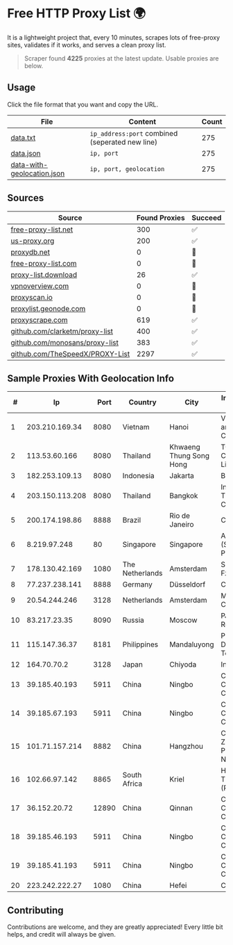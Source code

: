 
# Free HTTP Proxy List 🌍

It is a lightweight project that, every 10 minutes, scrapes lots of free-proxy sites, validates if it works, and serves a clean proxy list.


> Scraper found **4225** proxies at the latest update. Usable proxies are below.

## Usage

Click the file format that you want and copy the URL.


|File|Content|Count|
|----|-------|-----|
|[data.txt](https://raw.githubusercontent.com/themiralay/Proxy-List-World/master/data.txt)|`ip_address:port` combined (seperated new line)|275|
|[data.json](https://raw.githubusercontent.com/themiralay/Proxy-List-World/master/data.json)|`ip, port`|275|
|[data-with-geolocation.json](https://raw.githubusercontent.com/themiralay/Proxy-List-World/master/data-with-geolocation.json)|`ip, port, geolocation`|275|

## Sources

|Source|Found Proxies|Succeed|
|------|-------------|-------|
|[free-proxy-list.net](https://free-proxy-list.net)|300|✅|
|[us-proxy.org](https://www.us-proxy.org)|200|✅|
|[proxydb.net](http://proxydb.net)|0|🚫|
|[free-proxy-list.com](https://free-proxy-list.com/?page=&port=&type%5B%5D=http&type%5B%5D=https&up_time=0&search=Search)|0|🚫|
|[proxy-list.download](https://www.proxy-list.download/HTTP)|26|✅|
|[vpnoverview.com](https://vpnoverview.com/privacy/anonymous-browsing/free-proxy-servers)|0|🚫|
|[proxyscan.io](https://www.proxyscan.io)|0|🚫|
|[proxylist.geonode.com](https://proxylist.geonode.com/api/proxy-list?limit=300&page=1&sort_by=lastChecked&sort_type=desc&protocols=http,https)|0|🚫|
|[proxyscrape.com](https://api.proxyscrape.com/v2/?request=displayproxies&protocol=http&timeout=10000&country=all&ssl=all&anonymity=all)|619|✅|
|[github.com/clarketm/proxy-list](https://raw.githubusercontent.com/clarketm/proxy-list/master/proxy-list-raw.txt)|400|✅|
|[github.com/monosans/proxy-list](https://raw.githubusercontent.com/monosans/proxy-list/main/proxies/http.txt)|383|✅|
|[github.com/TheSpeedX/PROXY-List](https://raw.githubusercontent.com/TheSpeedX/PROXY-List/master/http.txt)|2297|✅|


## Sample Proxies With Geolocation Info

|#|Ip|Port|Country|City|Internet Service Provider|
|-|--|----|-------|----|-------------------------|
|1|203.210.169.34|8080|Vietnam|Hanoi|VietNam Post and Telecom Corporation|
|2|113.53.60.166|8080|Thailand|Khwaeng Thung Song Hong|TOT Public Company Limited|
|3|182.253.109.13|8080|Indonesia|Jakarta|Biznet Metronet|
|4|203.150.113.208|8080|Thailand|Bangkok|Internet Thailand Company Ltd.|
|5|200.174.198.86|8888|Brazil|Rio de Janeiro|Claro S.A|
|6|8.219.97.248|80|Singapore|Singapore|Alibaba Cloud (Singapore) Private Limited|
|7|178.130.42.169|1080|The Netherlands|Amsterdam|Servers Tech Fzco|
|8|77.237.238.141|8888|Germany|Düsseldorf|Contabo GmbH|
|9|20.54.244.246|3128|Netherlands|Amsterdam|Microsoft Corporation|
|10|83.217.23.35|8090|Russia|Moscow|PJSC Rostelecom|
|11|115.147.36.37|8181|Philippines|Mandaluyong|Philippine Long Distance Telephone Co.|
|12|164.70.70.2|3128|Japan|Chiyoda|InfoSphere|
|13|39.185.40.193|5911|China|Ningbo|China Mobile Communications Corporation|
|14|39.185.67.193|5911|China|Ningbo|China Mobile Communications Corporation|
|15|101.71.157.214|8882|China|Hangzhou|China Unicom Zhejiang Province Network|
|16|102.66.97.142|8865|South Africa|Kriel|HERO TELECOMS (PTY) LTD|
|17|36.152.20.72|12890|China|Qinnan|China Mobile Communications Corporation|
|18|39.185.46.193|5911|China|Ningbo|China Mobile Communications Corporation|
|19|39.185.41.193|5911|China|Ningbo|China Mobile Communications Corporation|
|20|223.242.222.27|1080|China|Hefei|Chinanet|



## Contributing

Contributions are welcome, and they are greatly appreciated! Every
little bit helps, and credit will always be given.


